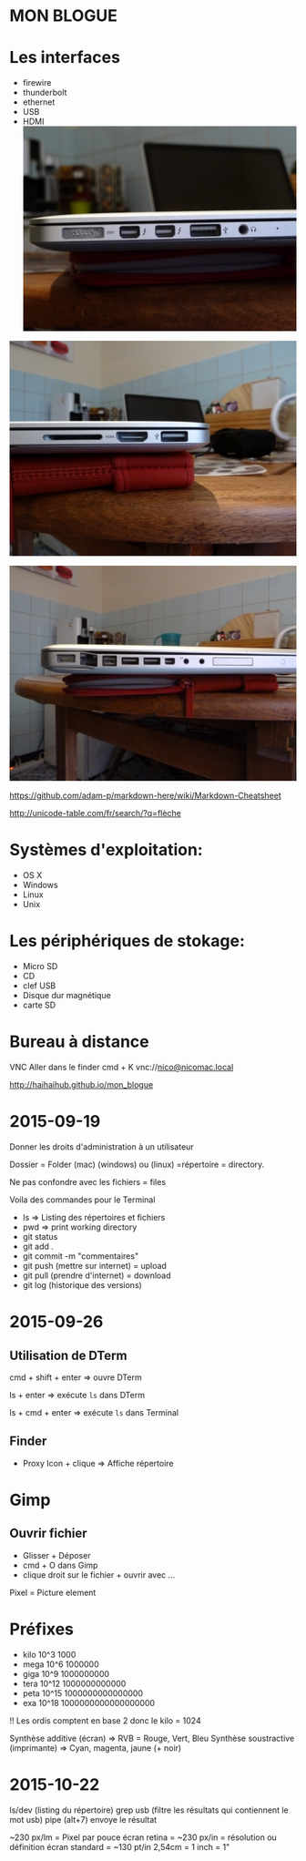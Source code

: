 **MON BLOGUE**
==============

# Les interfaces

- firewire
- thunderbolt
- ethernet
- USB
- HDMI
![](images/interface_1.jpg)


![](images/interface_2.jpg)

![](images/interface_4.jpg)


<https://github.com/adam-p/markdown-here/wiki/Markdown-Cheatsheet>


<http://unicode-table.com/fr/search/?q=flèche>

# Systèmes d'exploitation:

- OS X
- Windows
- Linux
- Unix

# Les périphériques de stokage:

- Micro SD
- CD
- clef USB
- Disque dur magnétique
- carte SD

# Bureau à distance


VNC
Aller dans le finder
cmd + K
vnc://nico@nicomac.local


http://haihaihub.github.io/mon_blogue



# 2015-09-19

Donner les droits d'administration à un utilisateur

Dossier = Folder (mac)   (windows) ou (linux) =répertoire = directory.

Ne pas confondre avec les fichiers = files

Voila des commandes pour le Terminal

- ls => Listing des répertoires et fichiers
- pwd => print working directory
- git status
- git add .
- git commit -m "commentaires"
- git push (mettre sur internet) = upload
- git pull (prendre d'internet) = download
- git log (historique des versions)

# 2015-09-26

## Utilisation de DTerm

cmd + shift + enter => ouvre DTerm

ls + enter => exécute `ls` dans DTerm

ls + cmd + enter => exécute `ls` dans Terminal

## Finder

- Proxy Icon + clique => Affiche répertoire

# Gimp

## Ouvrir fichier

- Glisser + Déposer
- cmd + O dans Gimp
- clique droit sur le fichier + ouvrir avec ...

Pixel = Picture element

# Préfixes

- kilo 10^3   1000
- mega 10^6   1000000
- giga 10^9   1000000000
- tera 10^12  1000000000000
- peta 10^15  1000000000000000
- exa  10^18  1000000000000000000

!! Les ordis comptent en base 2 donc le kilo = 1024

Synthèse additive (écran) => RVB = Rouge, Vert, Bleu
Synthèse soustractive (imprimante) => Cyan, magenta, jaune (+ noir)

# 2015-10-22

ls/dev (listing du répertoire)
grep usb (filtre les résultats qui contiennent le mot usb)
pipe (alt+7) envoye le résultat

~230 px/lm = Pixel par pouce
écran retina = ~230 px/in = résolution ou définition
écran standard = ~130 pt/in
2,54cm = 1 inch = 1"
